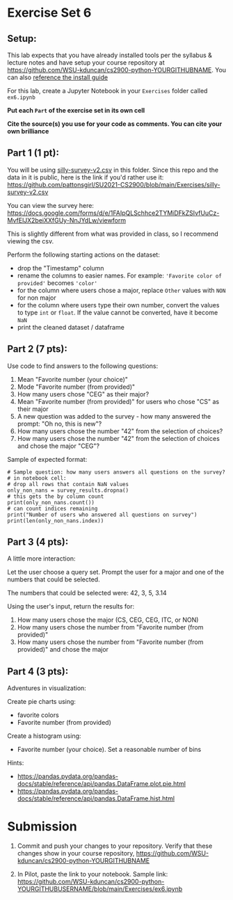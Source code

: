 # Exercise Set 6

## Setup:

This lab expects that you have already installed tools per the syllabus & lecture notes and have setup your course repository at https://github.com/WSU-kduncan/cs2900-python-YOURGITHUBNAME.  You can also [reference the install guide](https://github.com/pattonsgirl/SU2021-CS2900#Software)

For this lab, create a Jupyter Notebook in your `Exercises` folder called `ex6.ipynb`

**Put each `Part` of the exercise set in its own cell**

**Cite the source(s) you use for your code as comments.  You can cite your own brilliance**

## Part 1 (1 pt):

You will be using [silly-survey-v2.csv](silly-survey-v2.csv) in this folder.  Since this repo and the data in it is public, here is the link if you'd rather use it: https://github.com/pattonsgirl/SU2021-CS2900/blob/main/Exercises/silly-survey-v2.csv 

You can view the survey here: https://docs.google.com/forms/d/e/1FAIpQLSchhce2TYMiDFkZSIvfUuCz-MvfElJX2beiXXfGUy-NnJYdLw/viewform

This is slightly different from what was provided in class, so I recommend viewing the csv.

Perform the following starting actions on the dataset:
- drop the "Timestamp" column
- rename the columns to easier names.  For example: `'Favorite color of provided'` becomes `'color'`
- for the column where users chose a major, replace `Other` values with `NON` for non major
- for the column where users type their own number, convert the values to type `int` or `float`.  If the value cannot be converted, have it become `NaN`
- print the cleaned dataset / dataframe

## Part 2 (7 pts):

Use code to find answers to the following questions:
1. Mean "Favorite number (your choice)"
2. Mode "Favorite number (from provided)"
3. How many users chose "CEG" as their major?
4. Mean "Favorite number (from provided)" for users who chose "CS" as their major
5. A new question was added to the survey - how many answered the prompt: "Oh no, this is new"?
6. How many users chose the number "42" from the selection of choices?
7. How many users chose the number "42" from the selection of choices and chose the major "CEG"?


Sample of expected format:
```
# Sample question: how many users answers all questions on the survey?
# in notebook cell:
# drop all rows that contain NaN values
only_non_nans = survey_results.dropna()
# this gets the by column count
print(only_non_nans.count())
# can count indices remaining
print("Number of users who answered all questions on survey")
print(len(only_non_nans.index))
```

## Part 3 (4 pts):

A little more interaction:

Let the user choose a query set.  Prompt the user for a major and one of the numbers that could be selected.

The numbers that could be selected were: 42, 3, 5, 3.14

Using the user's input, return the results for:
1. How many users chose the major (CS, CEG, CEG, ITC, or NON)
2. How many users chose the number from "Favorite number (from provided)"
3. How many users chose the number from "Favorite number (from provided)" and chose the major

## Part 4 (3 pts):

Adventures in visualization:

Create pie charts using:
- favorite colors
- Favorite number (from provided)

Create a histogram using:
- Favorite number (your choice).  Set a reasonable number of bins

Hints:
- https://pandas.pydata.org/pandas-docs/stable/reference/api/pandas.DataFrame.plot.pie.html
- https://pandas.pydata.org/pandas-docs/stable/reference/api/pandas.DataFrame.hist.html

# Submission

1. Commit and push your changes to your repository.  Verify that these changes show in your course repository, https://github.com/WSU-kduncan/cs2900-python-YOURGITHUBNAME

2. In Pilot, paste the link to your notebook.  Sample link: https://github.com/WSU-kduncan/cs2900-python-YOURGITHUBUSERNAME/blob/main/Exercises/ex6.ipynb


